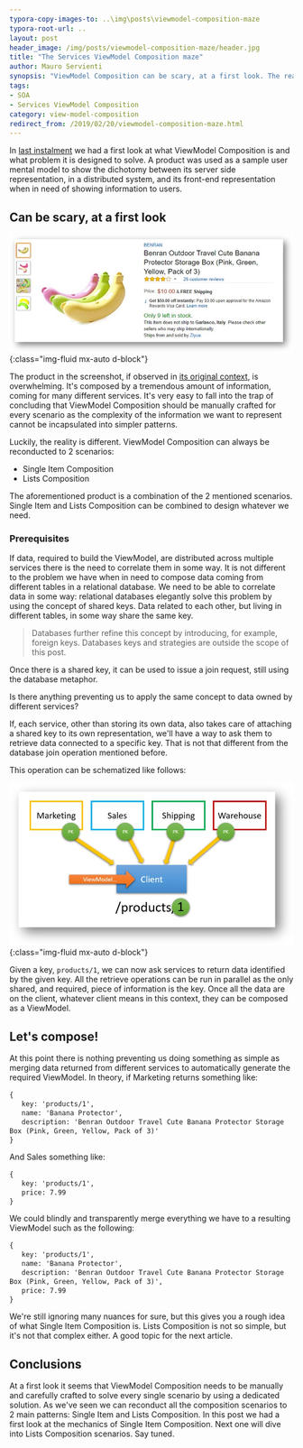 ```yaml
---
typora-copy-images-to: ..\img\posts\viewmodel-composition-maze
typora-root-url: ..
layout: post
header_image: /img/posts/viewmodel-composition-maze/header.jpg
title: "The Services ViewModel Composition maze"
author: Mauro Servienti
synopsis: "ViewModel Composition can be scary, at a first look. The real world, we deal with every day, is complex as the information we manage are complex. Do we need to manually craft dedicated solutions or can we extract reusable patterns? There is always an exit to the maze."
tags:
- SOA
- Services ViewModel Composition
category: view-model-composition
redirect_from: /2019/02/20/viewmodel-composition-maze.html
---
```


In [last instalment](/2019/02/06/what-is-services-viewmodel-composition-again.html) we had a first look at what ViewModel Composition is and what problem it is designed to solve. A product was used as a sample user mental model to show the dichotomy between its server side representation, in a distributed system, and its front-end representation when in need of showing information to users.

## Can be scary, at a first look

![a-product](/img/posts/viewmodel-composition-maze/a-product.jpg){:class="img-fluid mx-auto d-block"}

The product in the screenshot, if observed in [its original context](https://www.amazon.com/Benran-Outdoor-Travel-Protector-Storage/dp/B013QXJ3OQ/), is overwhelming. It's composed by a tremendous amount of information, coming for many different services. It's very easy to fall into the trap of concluding that ViewModel Composition should be manually crafted for every scenario as the complexity of the information we want to represent cannot be incapsulated into simpler patterns.

Luckily, the reality is different. ViewModel Composition can always be reconducted to 2 scenarios:

* Single Item Composition
* Lists Composition

The aforementioned product is a combination of the 2 mentioned scenarios. Single Item and Lists Composition can be combined to design whatever we need.

### Prerequisites

If data, required to build the ViewModel, are distributed across multiple services there is the need to correlate them in some way. It is not different to the problem we have when in need to compose data coming from different tables in a relational database. We need to be able to correlate data in some way: relational databases elegantly solve this problem by using the concept of shared keys. Data related to each other, but living in different tables, in some way share the same key.

> Databases further refine this concept by introducing, for example, foreign keys. Databases keys and strategies are outside the scope of this post.

Once there is a shared key, it can be used to issue a join request, still using the database metaphor.

Is there anything preventing us to apply the same concept to data owned by different services?

If, each service, other than storing its own data, also takes care of attaching a shared key to its own representation, we'll have a way to ask them to retrieve data connected to a specific key. That is not that different from the database join operation mentioned before.

This operation can be schematized like follows:

![a-composed-product](/img/posts/viewmodel-composition-maze/a-composed-product.jpg){:class="img-fluid mx-auto d-block"}

Given a key, `products/1`, we can now ask services to return data identified by the given key. All the retrieve operations can be run in parallel as the only shared, and required, piece of information is the key. Once all the data are on the client, whatever client means in this context, they can be composed as a ViewModel.

## Let's compose!

At this point there is nothing preventing us doing something as simple as merging data returned from different services to automatically generate the required ViewModel. In theory, if Marketing returns something like:

```
{
   key: 'products/1',
   name: 'Banana Protector',
   description: 'Benran Outdoor Travel Cute Banana Protector Storage Box (Pink, Green, Yellow, Pack of 3)'
}
```

And Sales something like:

```
{
   key: 'products/1',
   price: 7.99
}
```

We could blindly and transparently merge everything we have to a resulting ViewModel such as the following:

```
{
   key: 'products/1',
   name: 'Banana Protector',
   description: 'Benran Outdoor Travel Cute Banana Protector Storage Box (Pink, Green, Yellow, Pack of 3)',
   price: 7.99
}
```

We're still ignoring many nuances for sure, but this gives you a rough idea of what Single Item Composition is. Lists Composition is not so simple, but it's not that complex either. A good topic for the next article.

## Conclusions

At a first look it seems that ViewModel Composition needs to be manually and carefully crafted to solve every single scenario by using a dedicated solution. As we've seen we can reconduct all the composition scenarios to 2 main patterns: Single Item and Lists Composition. In this post we had a first look at the mechanics of Single Item Composition. Next one will dive into Lists Composition scenarios. Say tuned.
